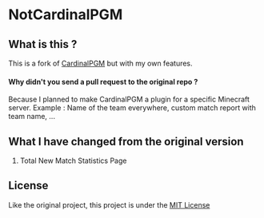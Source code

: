 NotCardinalPGM
======

What is this ?
------
This is a fork of [CardinalPGM](https://github.com/twizmwazin/CardinalPGM) but with my own features.

#### Why didn't you send a pull request to the original repo ?
Because I planned to make CardinalPGM a plugin for a specific Minecraft server.
Example : Name of the team everywhere, custom match report with team name, ...


What I have changed from the original version
------

1. Total New Match Statistics Page


License
------

Like the original project, this project is under the [MIT License](http://opensource.org/licenses/MIT)
